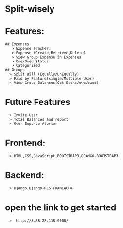 # Split-wisely

# Features:
    ## Expenses
       > Expense Tracker.
       > Expense (Create,Retrieve,Delete)
       > View Group Expense in Expenses
       > Owe/Owed Status
       > Categorised
    ## Groups
      > Split Bill (Equally/UnEqually)
      > Paid by Feature(single/Multiple User)
      > View Group Balances(Get Backs/owe/owed)

# Future Features
      > Invite User
      > Total Balances and report 
      > Over-Expense Alerter
      
 # Frontend:
      > HTML,CSS,JavaScript,BOOTSTRAP3,DJANGO-BOOTSTRAP3
 
 # Backend:
      > Django,Django-RESTFRAMEWORK
      
 # open the link to get started
      >  http://3.88.28.118:9000/
